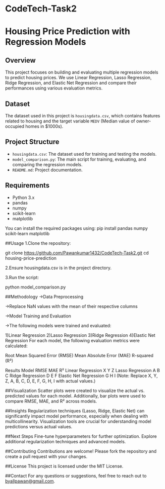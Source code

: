 # CodeTech-Task2
# Housing Price Prediction with Regression Models
## Overview
This project focuses on building and evaluating multiple regression models to predict housing prices. We use Linear Regression, Lasso Regression, Ridge Regression, and Elastic Net Regression and compare their performances using various evaluation metrics.

## Dataset
The dataset used in this project is `housingdata.csv`, which contains features related to housing and the target variable `MEDV` (Median value of owner-occupied homes in $1000s).

## Project Structure
- `housingdata.csv`: The dataset used for training and testing the models.
- `model_comparison.py`: The main script for training, evaluating, and comparing the regression models.
- `README.md`: Project documentation.

## Requirements
- Python 3.x
- pandas
- numpy
- scikit-learn
- matplotlib

You can install the required packages using:
pip install pandas numpy scikit-learn matplotlib

##Usage
1.Clone the repository:

git clone  https://github.com/Pawankumar1432/CodeTech-Task2.git
cd housing-price-prediction

2.Ensure housingdata.csv is in the project directory.

3.Run the script:

python model_comparison.py


##Methodology
->Data Preprocessing

->Replace NaN values with the mean of their respective columns

->Model Training and Evaluation

->The following models were trained and evaluated:

  1)Linear Regression
  2)Lasso Regression
  3)Ridge Regression
  4)Elastic Net Regression
For each model, the following evaluation metrics were calculated:

Root Mean Squared Error (RMSE)
Mean Absolute Error (MAE)
R-squared (R²)

Results
Model	           RMSE	MAE	R²
Linear Regression	X	   Y	Z
Lasso Regression	A	   B	C
Ridge Regression	D	   E	F
Elastic Net Regression	G	H	I
(Note: Replace X, Y, Z, A, B, C, D, E, F, G, H, I with actual values.)

##Visualization
Scatter plots were created to visualize the actual vs. predicted values for each model. Additionally, bar plots were used to compare RMSE, MAE, and R² across models.

##Insights
Regularization techniques (Lasso, Ridge, Elastic Net) can significantly impact model performance, especially when dealing with multicollinearity.
Visualization tools are crucial for understanding model predictions versus actual values.

##Next Steps
Fine-tune hyperparameters for further optimization.
Explore additional regularization techniques and advanced models.

##Contributing
Contributions are welcome! Please fork the repository and create a pull request with your changes.

##License
This project is licensed under the MIT License.

##Contact
For any questions or suggestions, feel free to reach out to byallpawan@gmail.com.
